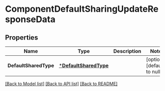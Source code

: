 # ComponentDefaultSharingUpdateResponseData

## Properties
Name | Type | Description | Notes
------------ | ------------- | ------------- | -------------
**DefaultSharedType** | [***DefaultSharedType**](DefaultSharedType.md) |  | [optional] [default to null]

[[Back to Model list]](../README.md#documentation-for-models) [[Back to API list]](../README.md#documentation-for-api-endpoints) [[Back to README]](../README.md)


